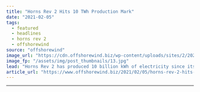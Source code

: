 ```yaml
---
title: "Horns Rev 2 Hits 10 TWh Production Mark"
date: "2021-02-05"
tags: 
  - featured
  - headlines
  - horns rev 2
  - offshorewind
source: "offshorewind"
image_url: "https://cdn.offshorewind.biz/wp-content/uploads/sites/2/2021/02/05093003/Horns-Rev-2_Orsted.jpg"
image_fp: "/assets/img/post_thumbnails/13.jpg"
lead: "Horns Rev 2 has produced 10 billion kWh of electricity since its commissioning in"
article_url: "https://www.offshorewind.biz/2021/02/05/horns-rev-2-hits-10-twh-production-mark/"
---
```


---
